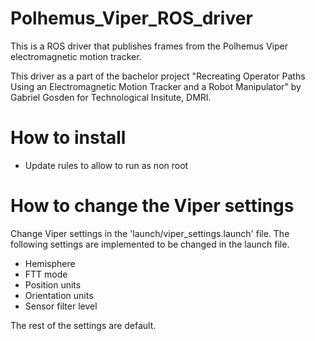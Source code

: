 # Polhemus_Viper_ROS_driver
This is a ROS driver that publishes frames from the Polhemus Viper electromagnetic motion tracker.

This driver as a part of the bachelor project "Recreating Operator Paths Using an Electromagnetic Motion Tracker and a Robot Manipulator" by Gabriel Gosden for Technological Insitute, DMRI.


# How to install

- Update rules to allow to run as non root

# How to change the Viper settings
Change Viper settings in the 'launch/viper_settings.launch' file. The following settings are implemented to be changed in the launch file. 
- Hemisphere
- FTT mode
- Position units
- Orientation units
- Sensor filter level

The rest of the settings are default.




